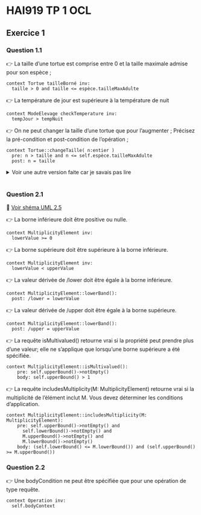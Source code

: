 # HAI919 TP 1 OCL

## Exercice 1

### Question 1.1

👉 La taille d’une tortue est comprise entre 0 et la taille maximale admise pour son espèce ;

```ocl
context Tortue tailleBorné inv:
  taille > 0 and taille <= espèce.tailleMaxAdulte
```

👉 La température de jour est supérieure à la température de nuit

```ocl
context ModeElevage checkTemperature inv:
  tempJour > tempNuit
```


👉 On ne peut changer la taille d’une tortue que pour l’augmenter ; Précisez la pré-condition et post-condition de l’opération ;

```ocl
context Tortue::changeTaille( n:entier )
  pre: n > taille and n <= self.espèce.tailleMaxAdulte
  post: n = taille
```

<details><summary>Voir une autre version faite car je savais pas lire</summary>

```ocl
context Tortue::augmenterTaille( value:entier )
  pre: (taille + value) <= self.espèce.tailleMaxAdulte
  post: result = (taille@pre + value)
```

</details> <br/>

### Question 2.1

📌 [Voir shéma UML 2.5](HAI919I/tp/meta-model/tp1/sujet2_diagram.pdf)

👉 La borne inférieure doit être positive ou nulle.

```ocl
context MultiplicityElement inv:
  lowerValue >= 0
```

👉 La borne supérieure doit être supérieure à la borne inférieure.

```ocl
context MultiplicityElement inv:
  lowerValue < upperValue 
```

👉 La valeur dérivée de /lower doit être égale à la borne inférieure.

```ocl
context MultiplicityElement::lowerBand():
  post: /lower = lowerValue
```

👉 La valeur dérivée de /upper doit être égale à la borne supérieure.

```ocl
context MultiplicityElement::lowerBand():
  post: /upper = upperValue
```

👉 La requête isMultivalued() retourne vrai si la propriété peut prendre plus d’une valeur; elle ne s’applique que lorsqu’une borne supérieure a été spécifiée.

```ocl
context MultiplicityElement::isMultivalued():
    pre: self.upperBound()->notEmpty()
    body: self.upperBound() > 1
```

👉 La requête includesMultiplicity(M: MultiplicityElement) retourne vrai si la multiplicité de l’élément inclut M. Vous devez déterminer les conditions d’application.

```ocl
context MultiplicityElement::includesMultiplicity(M: MultiplicityElement):
    pre: self.upperBound()->notEmpty() and 
      self.lowerBound()->notEmpty() and 
      M.upperBound()->notEmpty() and 
      M.lowerBound()->notEmpty()
    body: (self.lowerBound() <= M.lowerBound()) and (self.upperBound() >= M.upperBound())
```

### Question 2.2

👉 Une bodyCondition ne peut être spécifiée que pour une opération de type requête.

```ocl
context Operation inv:
  self.bodyContext
```
